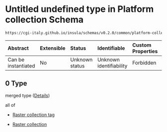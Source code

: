 # Untitled undefined type in Platform collection Schema

```txt
https://cgi-italy.github.io/insula/schemas/v0.2.0/common/platform-collection.schema.json#/oneOf/0
```



| Abstract            | Extensible | Status         | Identifiable            | Custom Properties | Additional Properties | Access Restrictions | Defined In                                                                                                 |
| :------------------ | :--------- | :------------- | :---------------------- | :---------------- | :-------------------- | :------------------ | :--------------------------------------------------------------------------------------------------------- |
| Can be instantiated | No         | Unknown status | Unknown identifiability | Forbidden         | Allowed               | none                | [platform-collection.schema.json\*](schemas/common/platform-collection.schema.json "open original schema") |

## 0 Type

merged type ([Details](platform-collection-oneof-0.md))

all of

* [Raster collection tag](platform-collection-defs-raster-collection-tag.md "check type definition")

* [Raster collection](raster-collection.md "check type definition")
